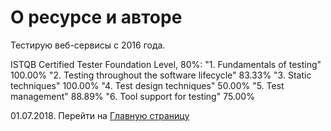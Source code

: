 # О ресурсе и авторе

Тестирую веб-сервисы с 2016 года.

ISTQB Certified Tester Foundation Level, 80%:
"1. Fundamentals of testing" 100.00%
"2. Testing throughout the software lifecycle" 83.33%
"3. Static techniques" 100.00%
"4. Test design techniques" 50.00%
"5. Test management" 88.89%
"6. Tool support for testing" 75.00%

01.07.2018. Перейти на [Главную страницу](./)